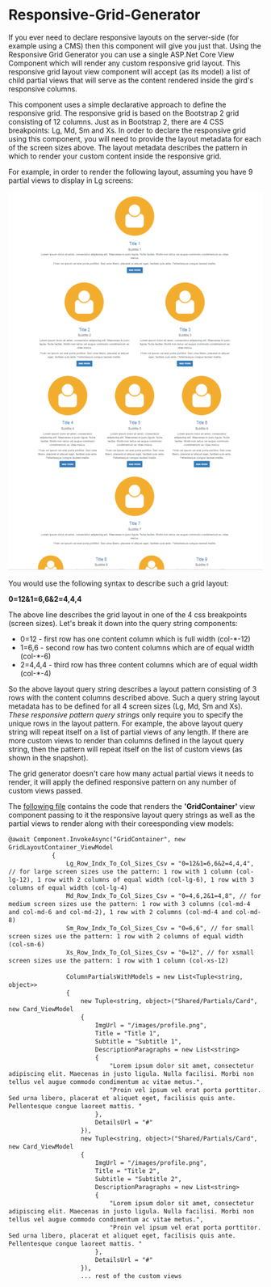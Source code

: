 # Responsive-Grid-Generator
If you ever need to declare responsive layouts on the server-side (for example using a CMS) then this component will give you just that.
Using the Responsive Grid Generator you can use a single ASP.Net Core View Component which will render any custom responsive grid layout.
This responsive grid layout view component will accept (as its model) a list of child partial views that will serve as the content rendered
inside the gird's responsive columns. 

This component uses a simple declarative approach to define the responsive grid. 
The responsive grid is based on the Bootstrap 2 grid consisting of 12 columns.
Just as in Bootstrap 2, there are 4 CSS breakpoints: Lg, Md, Sm and Xs.
In order to declare the responsive grid using this component, you will need to provide the layout metadata for each of the screen sizes above.
The layout metadata describes the pattern in which to render your custom content inside the responsive grid.

For example, in order to render the following layout, assuming you have 9 partial views to display in Lg screens:

![responsive layout](https://github.com/jalva/Responsive-Grid-Generator/blob/master/responsive-grid-layout-example.PNG)
      
You would use the following syntax to describe such a grid layout: 

**0=12&1=6,6&2=4,4,4**

The above line describes the grid layout in one of the 4 css breakpoints (screen sizes). Let's break it down into the query string components:

* 0=12 - first row has one content column which is full width (col-*-12)
* 1=6,6 - second row has two content columns which are of equal width (col-*-6)
* 2=4,4,4 - third row has three content columns which are of equal width (col-*-4)

So the above layout query string describes a layout pattern consisting of 3 rows with the content columns described above. 
Such a query string layout metadata has to be defined for all 4 screen sizes (Lg, Md, Sm and Xs). 
*These responsive pattern query strings* only require you to specify the unique rows in the layout pattern. 
For example, the above layout query string will repeat itself on a list of partial views of any length. 
If there are more custom views to render than columns defined in the layout query string, then the pattern will repeat itself on the list of custom views (as shown in the snapshot).

The grid generator doesn't care how many actual partial views it needs to render, it will apply the defined responsive pattern on any number of custom views passed.

The [following file](https://github.com/jalva/Responsive-Grid-Generator/blob/master/WebAppWithGridGenerator/Views/Home/Index.cshtml) contains the code that renders the **'GridContainer'** view component passing to it the responsive layout query strings as well as the partial views to render along with their coreesponding view models:

```
@await Component.InvokeAsync("GridContainer", new GridLayoutContainer_ViewModel
            {
                Lg_Row_Indx_To_Col_Sizes_Csv = "0=12&1=6,6&2=4,4,4", // for large screen sizes use the pattern: 1 row with 1 column (col-lg-12), 1 row with 2 columns of equal width (col-lg-6), 1 row with 3 columns of equal width (col-lg-4)
                Md_Row_Indx_To_Col_Sizes_Csv = "0=4,6,2&1=4,8", // for medium screen sizes use the pattern: 1 row with 3 columns (col-md-4 and col-md-6 and col-md-2), 1 row with 2 columns (col-md-4 and col-md-8)
                Sm_Row_Indx_To_Col_Sizes_Csv = "0=6,6", // for small screen sizes use the pattern: 1 row with 2 columns of equal width (col-sm-6)
                Xs_Row_Indx_To_Col_Sizes_Csv = "0=12", // for xsmall screen sizes use the pattern: 1 row with 1 column (col-xs-12)
                
                ColumnPartialsWithModels = new List<Tuple<string, object>>
                {
                    new Tuple<string, object>("Shared/Partials/Card", new Card_ViewModel
                    {
                        ImgUrl = "/images/profile.png",
                        Title = "Title 1",
                        Subtitle = "Subtitle 1",
                        DescriptionParagraphs = new List<string>
                        {
                            "Lorem ipsum dolor sit amet, consectetur adipiscing elit. Maecenas in justo ligula. Nulla facilisi. Morbi non tellus vel augue commodo condimentum ac vitae metus.",
                            "Proin vel ipsum vel erat porta porttitor. Sed urna libero, placerat et aliquet eget, facilisis quis ante. Pellentesque congue laoreet mattis. "
                        },
                        DetailsUrl = "#"
                    }),
                    new Tuple<string, object>("Shared/Partials/Card", new Card_ViewModel
                    {
                        ImgUrl = "/images/profile.png",
                        Title = "Title 2",
                        Subtitle = "Subtitle 2",
                        DescriptionParagraphs = new List<string>
                        {
                            "Lorem ipsum dolor sit amet, consectetur adipiscing elit. Maecenas in justo ligula. Nulla facilisi. Morbi non tellus vel augue commodo condimentum ac vitae metus.",
                            "Proin vel ipsum vel erat porta porttitor. Sed urna libero, placerat et aliquet eget, facilisis quis ante. Pellentesque congue laoreet mattis. "
                        },
                        DetailsUrl = "#"
                    }),
                    ... rest of the custom views 
```
